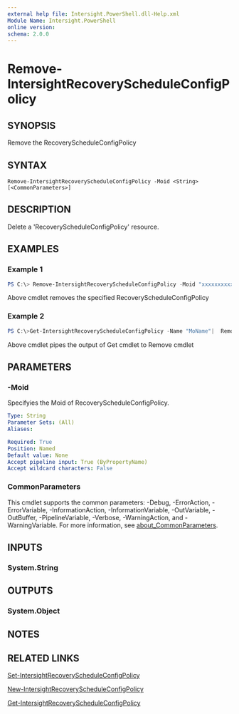 ```yaml
---
external help file: Intersight.PowerShell.dll-Help.xml
Module Name: Intersight.PowerShell
online version:
schema: 2.0.0
---
```


# Remove-IntersightRecoveryScheduleConfigPolicy

## SYNOPSIS
Remove the RecoveryScheduleConfigPolicy

## SYNTAX

```
Remove-IntersightRecoveryScheduleConfigPolicy -Moid <String> [<CommonParameters>]
```

## DESCRIPTION
Delete a &apos;RecoveryScheduleConfigPolicy&apos; resource.

## EXAMPLES

### Example 1
```powershell
PS C:\> Remove-IntersightRecoveryScheduleConfigPolicy -Moid "xxxxxxxxxxxxxxxxxxxxxxxxxxx"
```
Above cmdlet removes the specified RecoveryScheduleConfigPolicy 

### Example 2
```powershell
PS C:\>Get-IntersightRecoveryScheduleConfigPolicy -Name "MoName"|  Remove-IntersightRecoveryScheduleConfigPolicy
```
Above cmdlet pipes the output of Get cmdlet to Remove cmdlet

## PARAMETERS

### -Moid
Specifyies the Moid of RecoveryScheduleConfigPolicy.

```yaml
Type: String
Parameter Sets: (All)
Aliases:

Required: True
Position: Named
Default value: None
Accept pipeline input: True (ByPropertyName)
Accept wildcard characters: False
```

### CommonParameters
This cmdlet supports the common parameters: -Debug, -ErrorAction, -ErrorVariable, -InformationAction, -InformationVariable, -OutVariable, -OutBuffer, -PipelineVariable, -Verbose, -WarningAction, and -WarningVariable. For more information, see [about_CommonParameters](http://go.microsoft.com/fwlink/?LinkID=113216).

## INPUTS

### System.String

## OUTPUTS

### System.Object
## NOTES

## RELATED LINKS

[Set-IntersightRecoveryScheduleConfigPolicy](./Set-IntersightRecoveryScheduleConfigPolicy.md)

[New-IntersightRecoveryScheduleConfigPolicy](./New-IntersightRecoveryScheduleConfigPolicy.md)

[Get-IntersightRecoveryScheduleConfigPolicy](./Get-IntersightRecoveryScheduleConfigPolicy.md)

